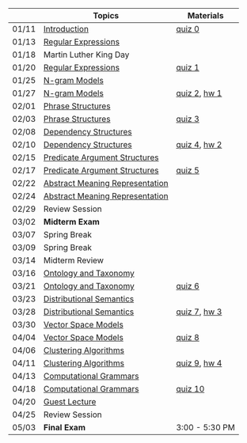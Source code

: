|| Topics | Materials |
|:---:|---|---|
|01/11| [Introduction]() | [quiz 0](Getting-Started#quiz) |
|01/13| [Regular Expressions]() |  |
|01/18| Martin Luther King Day |  |
|01/20| [Regular Expressions]() | [quiz 1](Quizzes#quiz-1) |
|01/25| [N-gram Models]() |  |
|01/27| [N-gram Models]() | [quiz 2](Quizzes#quiz-2), [hw 1](Homework-1) |
|02/01| [Phrase Structures]() |  |
|02/03| [Phrase Structures]() | [quiz 3](Quizzes#quiz-3) |
|02/08| [Dependency Structures]() |  |
|02/10| [Dependency Structures]() | [quiz 4](Quizzes#quiz-4), [hw 2](Homework-2) |
|02/15| [Predicate Argument Structures]() |  |
|02/17| [Predicate Argument Structures]() | [quiz 5](Quizzes#quiz-5) |
|02/22| [Abstract Meaning Representation]() |  |
|02/24| [Abstract Meaning Representation]() |  |
|02/29| Review Session |  |
|03/02| **Midterm Exam** |  |
|03/07| Spring Break |  |
|03/09| Spring Break |  |
|03/14| Midterm Review |  |
|03/16| [Ontology and Taxonomy]() |  |
|03/21| [Ontology and Taxonomy]() | [quiz 6](Quizzes#quiz-6) |
|03/23| [Distributional Semantics]() |  |
|03/28| [Distributional Semantics]() | [quiz 7](Quizzes#quiz-7), [hw 3](Homework-3) |
|03/30| [Vector Space Models]() |  |
|04/04| [Vector Space Models]() | [quiz 8](Quizzes#quiz-8) |
|04/06| [Clustering Algorithms]() |  |
|04/11| [Clustering Algorithms]() | [quiz 9](Quizzes#quiz-9), [hw 4](Homework-4) |
|04/13| [Computational Grammars]() |  |
|04/18| [Computational Grammars]() | [quiz 10](Quizzes#quiz-10) |
|04/20| [Guest Lecture]() |  |
|04/25| Review Session |  |
|05/03| **Final Exam** | 3:00 - 5:30 PM |